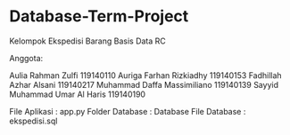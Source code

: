 # Database-Term-Project

Kelompok Ekspedisi Barang
Basis Data RC 

Anggota:

   Aulia Rahman Zulfi 				       119140110
   Auriga Farhan Rizkiadhy 			   119140153
   Fadhillah Azhar Alsani			     119140217
   Muhammad Daffa Massimiliano		 119140139
   Sayyid Muhammad Umar Al Haris	119140190

File Aplikasi : app.py
Folder Database : Database
File Database : ekspedisi.sql
